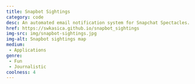```yaml
---
title: Snapbot Sightings
category: code
desc: An automated email notification system for Snapchat Spectacles.
href: https://swkasica.github.io/snapbot_sightings
img-src: img/snapbot-sightings.jpg
img-alt: Snapbot sightings map
medium:
 - Applications
genre:
 - Fun
 - Journalistic
coolness: 4
---
```

